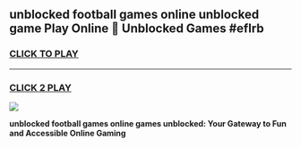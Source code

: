 
## unblocked football games online unblocked game Play Online 👋 Unblocked Games #eflrb
<h3>
<a href="https://premium.freeplayer.one?title=unblocked_football_games_online&ref=21F">CLICK TO PLAY</a></h3>
<hr>

<h3>
<a href="https://premium.freeplayer.one?title=unblocked_football_games_online&ref=21F">CLICK 2 PLAY</a>
  
</h3>

<a href="https://premium.freeplayer.one?title=unblocked_football_games_online&ref=21F/"><img src="https://clearcache.store/games.png"></a>


**unblocked football games online games unblocked: Your Gateway to Fun and Accessible Online Gaming**
